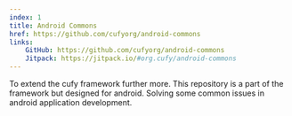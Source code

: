 ```yaml
---
index: 1
title: Android Commons
href: https://github.com/cufyorg/android-commons
links:
    GitHub: https://github.com/cufyorg/android-commons
    Jitpack: https://jitpack.io/#org.cufy/android-commons
---
```


To extend the cufy framework further more. This repository is a part of the
framework but designed for android. Solving some common issues in android
application development.
